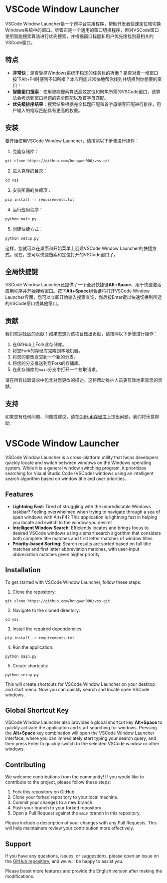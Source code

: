 # VSCode Window Launcher

VSCode Window Launcher是一个跨平台实用程序，帮助开发者快速定位和切换Windows系统中的窗口。尽管它是一个通用的窗口切换程序，但对VSCode窗口使用智能搜索算法进行优先搜索，并根据窗口标题和用户优先级找到最相关的VSCode窗口。

## 特点

- **非常快**：是否受尽Windows系统不稳定的任务栏的折磨？是否对着一堆窗口按下Alt+F4时感到不知所措？本应用能非常快地帮你找到并切换到你想要的窗口！
- **智能窗口搜索**：使用智能搜索算法高效定位和聚焦所需的VSCode窗口，该算法会考虑到窗口标题的完全匹配以及首字母匹配。
- **优先级排序结果**：搜索结果根据完全标题匹配和首字母缩写匹配进行排序，用户输入的缩写匹配具有更高的权重。

## 安装

要开始使用VSCode Window Launcher，请按照以下步骤进行操作：

1. 克隆存储库：

```
git clone https://github.com/hongwen000/vss.git
```

2. 进入克隆的目录：

```
cd vss
```

3. 安装所需的依赖项：

```
pip install -r requirements.txt
```

4. 运行应用程序：

```
python main.py
```

5. 创建快捷方式：

```
python setup.py
```

这样，您就可以在桌面和开始菜单上创建VSCode Window Launcher的快捷方式。现在，您可以快速搜索和定位打开的VSCode窗口了。

## 全局快捷键

VSCode Window Launcher还提供了一个全局快捷键**Alt+Space**，用于快速激活应用程序并开始搜索窗口。按下**Alt+Space**组合键将打开VSCode Window Launcher界面，您可以立即开始输入搜索查询，然后按Enter键以快速切换到所选的VSCode窗口或其他窗口。

## 贡献

我们欢迎社区的贡献！如果您想为该项目做出贡献，请按照以下步骤进行操作：

1. 在GitHub上Fork此存储库。
2. 将您Fork的存储库克隆到本地机器。
3. 将您的更改提交到一个新的分支。
4. 将您的分支推送到您Fork的存储库。
5. 在此存储库的`main`分支中打开一个拉取请求。

请在所有拉取请求中包含对您更改的描述。这将帮助维护人员更有效地审查您的贡献。


## 支持

如果您有任何问题、问题或建议，请在[GitHub存储库](https://github.com/hongwen000/vss/issues)上提出问题，我们将乐意帮助.

# VSCode Window Launcher

VSCode Window Launcher is a cross-platform utility that helps developers quickly locate and switch between windows on the Windows operating system. While it is a general window switching program, it prioritizes searching for Visual Studio Code (VSCode) windows using an intelligent search algorithm based on window title and user priorities.

## Features

- **Lightning Fast**: Tired of struggling with the unpredictable Windows taskbar? Feeling overwhelmed when trying to navigate through a sea of open windows with Alt+F4? This application is lightning fast in helping you locate and switch to the window you desire!
- **Intelligent Window Search**: Efficiently locates and brings focus to desired VSCode windows using a smart search algorithm that considers both complete title matches and first letter matches of window titles.
- **Priority-based Sorting**: Search results are sorted based on full title matches and first letter abbreviation matches, with user-input abbreviation matches given higher priority.

## Installation

To get started with VSCode Window Launcher, follow these steps:

1. Clone the repository:

```
git clone https://github.com/hongwen000/vss.git
```

2. Navigate to the cloned directory:

```
cd vss
```

3. Install the required dependencies:

```
pip install -r requirements.txt
```

4. Run the application:

```
python main.py
```

5. Create shortcuts:

```
python setup.py
```

This will create shortcuts for VSCode Window Launcher on your desktop and start menu. Now you can quickly search and locate open VSCode windows.

## Global Shortcut Key

VSCode Window Launcher also provides a global shortcut key **Alt+Space** to quickly activate the application and start searching for windows. Pressing the **Alt+Space** key combination will open the VSCode Window Launcher interface, where you can immediately start typing your search query, and then press Enter to quickly switch to the selected VSCode window or other windows.

## Contributing

We welcome contributions from the community! If you would like to contribute to the project, please follow these steps:

1. Fork this repository on GitHub.
2. Clone your forked repository to your local machine.
3. Commit your changes to a new branch.
4. Push your branch to your forked repository.
5. Open a Pull Request against the `main` branch in this repository.

Please include a description of your changes with any Pull Requests. This will help maintainers review your contribution more effectively.

## Support

If you have any questions, issues, or suggestions, please open an issue on the [GitHub repository](https://github.com/hongwen000/vss/issues), and we will be happy to assist you.

Please boast more features and provide the English version after making the modifications.
